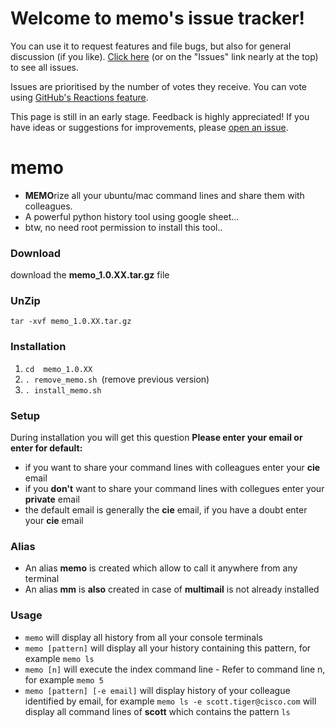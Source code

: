 # Welcome to memo's issue tracker!

You can use it to request features and file bugs, but also for general discussion (if you like). [Click here](https://github.com/memo4unix/memo-tracker/issues) (or on the "Issues" link nearly at the top) to see all issues.

Issues are prioritised by the number of votes they receive. You can vote using [GitHub's Reactions feature](https://github.com/blog/2119-add-reactions-to-pull-requests-issues-and-comments).

This page is still in an early stage. Feedback is highly appreciated! If you have ideas or suggestions for improvements, please [open an issue](https://github.com/memo4unix/memo-tracker/issues/new).

# memo
- **MEMO**rize all your ubuntu/mac command lines and share them with colleagues.
- A powerful python history tool using google sheet...
- btw, no need root permission to install this tool..

### **Download**
download the **memo_1.0.XX.tar.gz** file

### **UnZip**
`tar -xvf memo_1.0.XX.tar.gz`

### **Installation**
1. `cd  memo_1.0.XX`
2. `. remove_memo.sh `(remove previous version)
3. `. install_memo.sh`

### **Setup**
During installation you will get this question
**Please enter your email or enter for default:**
- if you want to share your command lines with colleagues enter your **cie** email
- if you **don't** want to share your command lines with collegues enter your **private** email
- the default email is generally the **cie** email, if you have a doubt enter your **cie** email

### **Alias**
- An alias **memo** is created which allow to call it anywhere from any terminal
- An alias **mm** is **also** created in case of **multimail** is not already installed

### **Usage**

- `memo` will display all history from all your console terminals
- `memo [pattern]` will display all your history containing this pattern, for example `memo ls`
- `memo [n]` will execute the index command line - Refer to command line n, for example `memo 5`
- `memo [pattern] [-e email]` will display history of your colleague identified by email, for example `memo ls -e scott.tiger@cisco.com` will display all command lines of **scott** which contains the pattern `ls`


